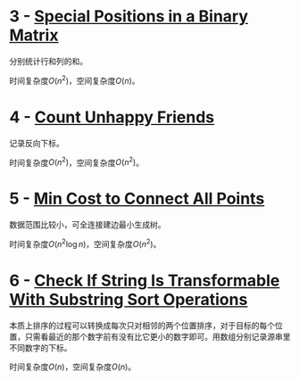 # 3 - [Special Positions in a Binary Matrix](https://leetcode.com/contest/weekly-contest-206/problems/special-positions-in-a-binary-matrix/)

分别统计行和列的和。

时间复杂度$O(n^2)$，空间复杂度$O(n)$。

# 4 - [Count Unhappy Friends](https://leetcode.com/contest/weekly-contest-206/problems/count-unhappy-friends/)

记录反向下标。

时间复杂度$O(n^2)$，空间复杂度$O(n^2)$。

# 5 - [Min Cost to Connect All Points](https://leetcode.com/contest/weekly-contest-206/problems/min-cost-to-connect-all-points/)

数据范围比较小，可全连接建边最小生成树。

时间复杂度$O(n^2 \log n)$，空间复杂度$O(n^2)$。

# 6 - [Check If String Is Transformable With Substring Sort Operations](https://leetcode.com/contest/weekly-contest-206/problems/check-if-string-is-transformable-with-substring-sort-operations/)

本质上排序的过程可以转换成每次只对相邻的两个位置排序，对于目标的每个位置，只需看最近的那个数字前有没有比它更小的数字即可。用数组分别记录源串里不同数字的下标。

时间复杂度$O(n)$，空间复杂度$O(n)$。
